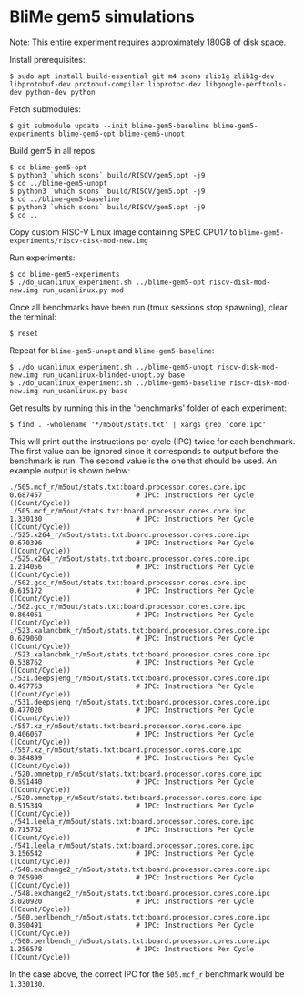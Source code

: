 BliMe gem5 simulations
======================

Note: This entire experiment requires approximately 180GB of disk space.

Install prerequisites:

```console
$ sudo apt install build-essential git m4 scons zlib1g zlib1g-dev libprotobuf-dev protobuf-compiler libprotoc-dev libgoogle-perftools-dev python-dev python
```

Fetch submodules:
```console
$ git submodule update --init blime-gem5-baseline blime-gem5-experiments blime-gem5-opt blime-gem5-unopt
```

Build gem5 in all repos:
```console
$ cd blime-gem5-opt
$ python3 `which scons` build/RISCV/gem5.opt -j9
$ cd ../blime-gem5-unopt
$ python3 `which scons` build/RISCV/gem5.opt -j9
$ cd ../blime-gem5-baseline
$ python3 `which scons` build/RISCV/gem5.opt -j9
$ cd ..
```

Copy custom RISC-V Linux image containing SPEC CPU17 to `blime-gem5-experiments/riscv-disk-mod-new.img`

Run experiments:

```console 
$ cd blime-gem5-experiments
$ ./do_ucanlinux_experiment.sh ../blime-gem5-opt riscv-disk-mod-new.img run_ucanlinux.py mod
```

Once all benchmarks have been run (tmux sessions stop spawning), clear the terminal:

```console
$ reset
```

Repeat for `blime-gem5-unopt` and `blime-gem5-baseline`:

```console 
$ ./do_ucanlinux_experiment.sh ../blime-gem5-unopt riscv-disk-mod-new.img run_ucanlinux-blinded-unopt.py base
$ ./do_ucanlinux_experiment.sh ../blime-gem5-baseline riscv-disk-mod-new.img run_ucanlinux.py base
```

Get results by running this in the 'benchmarks' folder of each experiment:

```console 
$ find . -wholename '*/m5out/stats.txt' | xargs grep 'core.ipc'
```

This will print out the instructions per cycle (IPC) twice for each benchmark. The first value can be ignored since it corresponds to output before the benchmark is run. The second value is the one that should be used. An example output is shown below:

```console
./505.mcf_r/m5out/stats.txt:board.processor.cores.core.ipc               0.687457                       # IPC: Instructions Per Cycle ((Count/Cycle))
./505.mcf_r/m5out/stats.txt:board.processor.cores.core.ipc               1.330130                       # IPC: Instructions Per Cycle ((Count/Cycle))
./525.x264_r/m5out/stats.txt:board.processor.cores.core.ipc               0.670396                       # IPC: Instructions Per Cycle ((Count/Cycle))
./525.x264_r/m5out/stats.txt:board.processor.cores.core.ipc               1.214056                       # IPC: Instructions Per Cycle ((Count/Cycle))
./502.gcc_r/m5out/stats.txt:board.processor.cores.core.ipc               0.615172                       # IPC: Instructions Per Cycle ((Count/Cycle))
./502.gcc_r/m5out/stats.txt:board.processor.cores.core.ipc               0.864051                       # IPC: Instructions Per Cycle ((Count/Cycle))
./523.xalancbmk_r/m5out/stats.txt:board.processor.cores.core.ipc               0.629060                       # IPC: Instructions Per Cycle ((Count/Cycle))
./523.xalancbmk_r/m5out/stats.txt:board.processor.cores.core.ipc               0.538762                       # IPC: Instructions Per Cycle ((Count/Cycle))
./531.deepsjeng_r/m5out/stats.txt:board.processor.cores.core.ipc               0.497763                       # IPC: Instructions Per Cycle ((Count/Cycle))
./531.deepsjeng_r/m5out/stats.txt:board.processor.cores.core.ipc               0.477020                       # IPC: Instructions Per Cycle ((Count/Cycle))
./557.xz_r/m5out/stats.txt:board.processor.cores.core.ipc               0.406067                       # IPC: Instructions Per Cycle ((Count/Cycle))
./557.xz_r/m5out/stats.txt:board.processor.cores.core.ipc               0.384899                       # IPC: Instructions Per Cycle ((Count/Cycle))
./520.omnetpp_r/m5out/stats.txt:board.processor.cores.core.ipc               0.591440                       # IPC: Instructions Per Cycle ((Count/Cycle))
./520.omnetpp_r/m5out/stats.txt:board.processor.cores.core.ipc               0.515349                       # IPC: Instructions Per Cycle ((Count/Cycle))
./541.leela_r/m5out/stats.txt:board.processor.cores.core.ipc               0.715762                       # IPC: Instructions Per Cycle ((Count/Cycle))
./541.leela_r/m5out/stats.txt:board.processor.cores.core.ipc               3.156542                       # IPC: Instructions Per Cycle ((Count/Cycle))
./548.exchange2_r/m5out/stats.txt:board.processor.cores.core.ipc               0.765990                       # IPC: Instructions Per Cycle ((Count/Cycle))
./548.exchange2_r/m5out/stats.txt:board.processor.cores.core.ipc               3.020920                       # IPC: Instructions Per Cycle ((Count/Cycle))
./500.perlbench_r/m5out/stats.txt:board.processor.cores.core.ipc               0.390491                       # IPC: Instructions Per Cycle ((Count/Cycle))
./500.perlbench_r/m5out/stats.txt:board.processor.cores.core.ipc               1.256578                       # IPC: Instructions Per Cycle ((Count/Cycle))
```

In the case above, the correct IPC for the `505.mcf_r` benchmark would be `1.330130`.